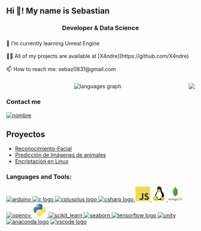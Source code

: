 <h2 align="left">Hi 👋! My name is Sebastian</h2>

###

<h3 align="center">Developer & Data Science</h3>


###

<p align="left">🌱 I’m currently learning Unreal Engine<br><br>👨‍💻 All of my projects are available at [X4ndre](https://github.com/X4ndre)<br><br>📫 How to reach me: sebaz0831@gmail.com</p>

###

<img align="right" height="270" src="https://i.pinimg.com/originals/60/df/77/60df77c5e60f20045cedef89c57010c5.gif"  />

###

<div align="center">
  <img src="https://github-readme-stats.vercel.app/api/top-langs?username=X4ndre&locale=en&hide_title=false&layout=compact&card_width=320&langs_count=5&theme=dracula&hide_border=false" height="150" alt="languages graph"  />
</div>

###

<h3 align="left">Contact me</h3>
<p align="left">
<a href="https://www.linkedin.com/in/sebasti%C3%A1n-azamar-avil%C3%A9s-aa3018260/" target="blank"><img align="center" src="https://raw.githubusercontent.com/rahuldkjain/github-profile-readme-generator/master/src/images/icons/Social/linked-in-alt.svg" alt="nombre" height="30" width="40" /></a>
</p>

###


[//]: <img aling="right" alt="PACMAN" width="500px" src="https://user-images.githubusercontent.com/93948426/189583870-8e82722c-c663-4b59-a6d6-fa6922ff9d0d.gif" style="padding-right:10px;" />

## Proyectos
- [Reconocimiento-Facial](https://github.com/X4ndre/Reconocimiento-Facial)
- [Predicción de Imágenes de animales](https://github.com/X4ndre/Prediccion_Imagenes/tree/main)
- [Encriptación en Linux](https://github.com/X4ndre/Encriptacion-Linux)



### Languages and Tools:

<p align="left"> 
  <a href="https://www.arduino.cc/" target="_blank" rel="noreferrer"> <img src="https://cdn.worldvectorlogo.com/logos/arduino-1.svg" alt="arduino" width="40" height="40"/> </a> 
  <a href="https://www.cprogramming.com/" target="_blank" rel="noreferrer"> <img src="https://cdn.jsdelivr.net/gh/devicons/devicon/icons/c/c-line.svg" height="40" alt="c logo"  /> </a> 
  <a href="https://www.w3schools.com/cpp/" target="_blank" rel="noreferrer"> <img src="https://cdn.jsdelivr.net/gh/devicons/devicon/icons/cplusplus/cplusplus-line.svg" height="40" alt="cplusplus logo"  /> </a> 
  <a href="https://www.w3schools.com/cs/" target="_blank" rel="noreferrer"> <img src="https://cdn.jsdelivr.net/gh/devicons/devicon/icons/csharp/csharp-line.svg" height="40" alt="csharp logo"  /> </a> 
  <a href="https://developer.mozilla.org/en-US/docs/Web/JavaScript" target="_blank" rel="noreferrer"> <img src="https://raw.githubusercontent.com/devicons/devicon/master/icons/javascript/javascript-original.svg" alt="javascript" width="40" height="40"/> </a> 
  <a href="https://www.linux.org/" target="_blank" rel="noreferrer"> <img src="https://raw.githubusercontent.com/devicons/devicon/master/icons/linux/linux-original.svg" alt="linux" width="40" height="40"/> </a> 
  <a href="https://www.mongodb.com/" target="_blank" rel="noreferrer"> <img src="https://raw.githubusercontent.com/devicons/devicon/master/icons/mongodb/mongodb-original-wordmark.svg" alt="mongodb" width="40" height="40"/> </a> 
  <a href="https://opencv.org/" target="_blank" rel="noreferrer"> <img src="https://www.vectorlogo.zone/logos/opencv/opencv-icon.svg" alt="opencv" width="40" height="40"/> </a> 
  <a href="https://www.python.org" target="_blank" rel="noreferrer"> <img src="https://raw.githubusercontent.com/devicons/devicon/master/icons/python/python-original.svg" alt="python" width="40" height="40"/> </a> 
  <a href="https://scikit-learn.org/" target="_blank" rel="noreferrer"> <img src="https://upload.wikimedia.org/wikipedia/commons/0/05/Scikit_learn_logo_small.svg" alt="scikit_learn" width="40" height="40"/> </a> 
  <a href="https://seaborn.pydata.org/" target="_blank" rel="noreferrer"> <img src="https://seaborn.pydata.org/_images/logo-mark-lightbg.svg" alt="seaborn" width="40" height="40"/> </a> <a href="https://www.tensorflow.org" target="_blank" rel="noreferrer"> <img src="https://cdn.jsdelivr.net/gh/devicons/devicon/icons/tensorflow/tensorflow-original.svg" height="40" alt="tensorflow logo"  /> </a> 
  <a href="https://unity.com/" target="_blank" rel="noreferrer"> <img src="https://www.vectorlogo.zone/logos/unity3d/unity3d-icon.svg" alt="unity" width="40" height="40"/> </a> 
  <a href="https://anaconda.org/" target="_blank" rel="noreferrer"><img src="https://cdn.jsdelivr.net/gh/devicons/devicon/icons/anaconda/anaconda-original.svg" height="40" alt="anaconda logo"  /></a>
<a href="https://code.visualstudio.com/" target="_blank" rel="noreferrer"><img src="https://cdn.jsdelivr.net/gh/devicons/devicon/icons/vscode/vscode-original.svg" height="40" alt="vscode logo"  /></a></p>


<br />
<br />

